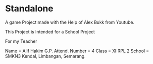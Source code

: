 # Standalone
A game Project made with the Help of Alex Bukk from Youtube.

This Project is Intended for a School Project

For my Teacher

Name                = Alif Hakim G.P.
Attend. Number      = 4
Class               = XI RPL 2
School              = SMKN3 Kendal, Limbangan, Semarang.
